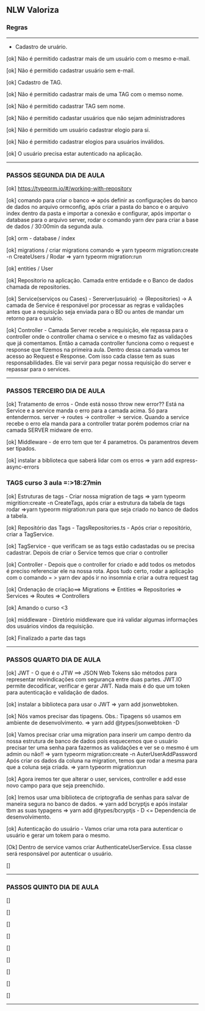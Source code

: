 ## NLW Valoriza

### Regras
********************************************
- Cadastro de uruário.

[ok] Não é permitido cadastrar mais de um usuário com o mesmo e-mail.

[ok] Não é permitido cadastrar usuário sem e-mail.

[ok] Cadastro de TAG.

[ok] Não é permitido cadastrar mais de uma TAG com o memso nome.

[ok] Não é permitido cadastrar TAG sem nome.

[ok] Não é permitido cadastar usuários que não sejam administradores

[ok] Não é permitido um usuário cadastrar elogio para si.

[ok] Não é permitido cadastrar elogios para usuários inválidos.

[ok] O usuário precisa estar autenticado na aplicação.


********************************************

### PASSOS SEGUNDA DIA DE AULA
[ok] https://typeorm.io/#/working-with-repository


[ok] comando para criar o banco => após definir as configurações do banco de dados no arquivo ormconfig, após criar a pasta do banco e o arquivo index dentro da pasta e importar a conexão e configurar, após importar o database para o arquivo server, rodar o comando yarn dev para criar a base de dados / 30:00min da segunda aula. 

[ok] orm - database / index

[ok] migrations / criar migrations comando => yarn typeorm migration:create -n CreateUsers / Rodar => yarn typeorm migration:run

[ok] entities / User

[ok] Repositorio na aplicação. Camada entre entidade e o Banco de dados
chamada de repositories.

[ok] Service(serviços ou Cases) - Sererver(usuário) -> (Repositories) -> A camada de Service é responável por processar as regras e validações antes que a requisição seja enviada para o BD ou antes de mandar um retorno para o uruário. 

[ok] Controller - Camada Server recebe a requisição, ele repassa para o controller onde o controller chama o service e o mesmo faz as validações que já comentamos. Então a camada controller funciona como o request e response que fizemos na primeira aula. Dentro dessa camada vamos ter acesso ao Request e Response. Com isso cada classe tem as suas responsabilidades. Ele vai servir para pegar nossa requisição do server e repassar para o services.
********************************************

### PASSOS TERCEIRO DIA DE AULA
[ok] Tratamento de erros - Onde está nosso throw new error?? Está na Service e a service manda o erro para a camada acima. Só para entendermos.
server -> routes -> controller -> service. Quando a service recebe o erro ela manda para a controller tratar porém podemos criar na camada SERVER midware de erro.

[ok]  Middleware - de erro tem que ter 4 parametros. Os paramentros devem ser tipados. 

[ok] instalar a biblioteca que saberá lidar com os erros => yarn add express-async-errors

### TAGS curso 3 aula =:>18:27min
[ok] Estruturas de tags - Criar nossa migration de tags => yarn typeorm migrition:create -n CreateTags,
após criar a estrutura da tabela de tags rodar =>yarn typeorm migration:run para que seja criado no banco de dados a tabela.

[ok] Repositório das Tags - TagsRepositories.ts - Após criar o repositório, criar a TagService. 

[ok] TagService - que verificam se as tags estão cadastadas ou se precisa cadastrar. Depois de criar o Service temos que criar o controller

[ok] Controller - Depois que o controller for criado e add todos os metodos é preciso referenciar ele na nossa rota. Apos tudo certo, rodar a aplicação com o comando = > yarn dev após ir no insomnia e criar a outra request tag

[ok] Ordenação de criação==> Migrations => Entities => Repositories => Services => Routes => Controllers

[ok] Amando o curso <3

[ok] middleware - Diretório middleware que irá validar algumas informações dos usuários vindos da requisição.

[ok] Finalizado a parte das tags

********************************************

### PASSOS QUARTO DIA DE AULA
[ok] JWT - O que é o JTW ==> JSON Web Tokens são métodos para representar reivindicações com segurança entre duas partes.
JWT.IO permite decodificar, verificar e gerar JWT.
Nada mais é do que um token para autenticação e validação de dados.

[ok] instalar a biblioteca para usar o JWT => yarn add jsonwebtoken.

[ok] Nós vamos precisar das tipagens. Obs.: Tipagens só usamos em ambiente de desenvolvimento.
=> yarn add @types/jsonwebtoken -D

[ok] Vamos precisar criar uma migration para inserir um campo dentro da nossa estrutura de banco de dados pois esquecemos que o usuário precisar ter uma senha para fazermos as validações e ver se o mesmo é um admin ou não!! => yarn typeorm migration:create -n AuterUserAddPassword
Após criar os dados da coluna na migration, temos que rodar a mesma para que a coluna seja criada. => yarn typeorm migration:run

[ok] Agora iremos ter que alterar o user, services, controller e add esse novo campo para que seja preenchido.

[ok] Iremos usar uma biblioteca de criptografia de senhas para salvar de maneira segura no banco de dados. => yarn add bcryptjs e após instalar tbm as suas typagens => yarn add @types/bcryptjs - D   <= Dependencia de desenvolvimento.

[ok] Autenticação do usuário - Vamos criar uma rota para autenticar o usuário e gerar um tokem para o mesmo. 

[Ok] Dentro de service vamos criar AuthenticateUserService. Essa classe será responsável por autenticar o usuário.

[]


********************************************

### PASSOS QUINTO DIA DE AULA
[]

[]

[]

[]

[]

[]

[]

[]

[]

********************************************